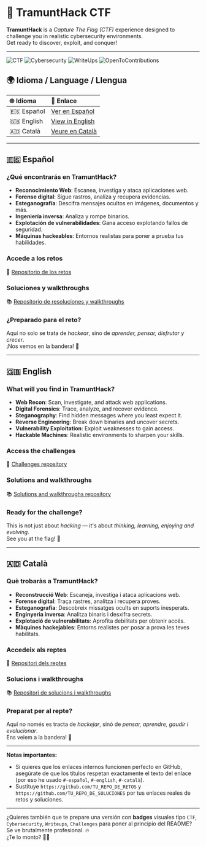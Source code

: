 # 🚩 TramuntHack CTF

 **TramuntHack** is a *Capture The Flag (CTF)* experience designed to challenge you in realistic cybersecurity environments.  
 Get ready to discover, exploit, and conquer!
 
---
![CTF](https://img.shields.io/badge/CTF-Challenges-blue?style=flat-square)
![Cybersecurity](https://img.shields.io/badge/Cybersecurity-Labs-critical?style=flat-square)
![WriteUps](https://img.shields.io/badge/WriteUps-Available-success?style=flat-square)
![OpenToContributions](https://img.shields.io/badge/Contributions-Welcome-brightgreen?style=flat-square)
## 🌍 Idioma / Language / Llengua

| 🌐 Idioma | 🔗 Enlace |
|:---|:---|
| 🇪🇸 Español | [Ver en Español](#-español) |
| 🇬🇧 English | [View in English](#-english) |
| 🇦🇩 Català | [Veure en Català](#-català) |

---

## 🇪🇸 Español

### ¿Qué encontrarás en TramuntHack?

- **Reconocimiento Web**: Escanea, investiga y ataca aplicaciones web.
- **Forense digital**: Sigue rastros, analiza y recupera evidencias.
- **Esteganografía**: Descifra mensajes ocultos en imágenes, documentos y más.
- **Ingeniería inversa**: Analiza y rompe binarios.
- **Explotación de vulnerabilidades**: Gana acceso explotando fallos de seguridad.
- **Máquinas hackeables**: Entornos realistas para poner a prueba tus habilidades.

### Accede a los retos

🎯 [Repositorio de los retos](https://github.com/TramuntHackCTF)

### Soluciones y walkthroughs

📚 [Repositorio de resoluciones y walkthroughs](https://github.com/MyOwnLabs)

### ¿Preparado para el reto?

Aquí no solo se trata de *hackear*, sino de *aprender, pensar, disfrutar y crecer*.  
¡Nos vemos en la bandera! 🚩

---

## 🇬🇧 English

### What will you find in TramuntHack?

- **Web Recon**: Scan, investigate, and attack web applications.
- **Digital Forensics**: Trace, analyze, and recover evidence.
- **Steganography**: Find hidden messages where you least expect it.
- **Reverse Engineering**: Break down binaries and uncover secrets.
- **Vulnerability Exploitation**: Exploit weaknesses to gain access.
- **Hackable Machines**: Realistic environments to sharpen your skills.

### Access the challenges

🎯 [Challenges repository](https://github.com/TramuntHackCTF)

### Solutions and walkthroughs

📚 [Solutions and walkthroughs repository](https://github.com/MyOwnLabs)

### Ready for the challenge?

This is not just about *hacking* — it's about *thinking, learning, enjoying and evolving*.  
See you at the flag! 🚩

---

## 🇦🇩 Català

### Què trobaràs a TramuntHack?

- **Reconstrucció Web**: Escaneja, investiga i ataca aplicacions web.
- **Forense digital**: Traça rastres, analitza i recupera proves.
- **Esteganografia**: Descobreix missatges ocults en suports inesperats.
- **Enginyeria inversa**: Analitza binaris i desxifra secrets.
- **Explotació de vulnerabilitats**: Aprofita debilitats per obtenir accés.
- **Màquines hackejables**: Entorns realistes per posar a prova les teves habilitats.

### Accedeix als reptes

🎯 [Repositori dels reptes](https://github.com/TramuntHackCTF)

### Solucions i walkthroughs

📚 [Repositori de solucions i walkthroughs](https://github.com/MyOwnLabs)

### Preparat per al repte?

Aquí no només es tracta de *hackejar*, sinó de *pensar, aprendre, gaudir i evolucionar*.  
Ens veiem a la bandera! 🚩

---

**Notas importantes:**
- Si quieres que los enlaces internos funcionen perfecto en GitHub, asegúrate de que los títulos respetan exactamente el texto del enlace (por eso he usado `#-español`, `#-english`, `#-català`).
- Sustituye `https://github.com/TU_REPO_DE_RETOS` y `https://github.com/TU_REPO_DE_SOLUCIONES` por tus enlaces reales de retos y soluciones.

---

¿Quieres también que te prepare una versión con **badges** visuales tipo `CTF`, `Cybersecurity`, `Writeups`, `Challenges` para poner al principio del README? Se ve brutalmente profesional. 🔥  
¿Te lo monto? 🚀👾
